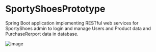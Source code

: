 # SportyShoesPrototype
Spring Boot application implementing RESTful web services for SportyShoes admin to login and manage Users and Product data and PurchaseRerport data in database.


![image](https://user-images.githubusercontent.com/83321708/163554401-5afbf39a-1e9e-4697-bda8-119719b266a5.png)
